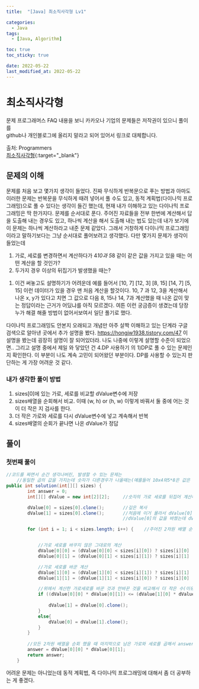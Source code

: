 ```yaml
---
title:  "[Java] 최소직사각형 Lv1" 

categories:
  - Java
tags:
  - [Java, Algorithm]

toc: true
toc_sticky: true

date: 2022-05-22
last_modified_at: 2022-05-22
---
```




# 최소직사각형

문제 프로그래머스 FAQ 내용을 보니 카카오나 기업의 문제들은 저작권이 있으니 풀이를<br>
github나 개인블로그에 올리지 말라고 되어 있어서 링크로 대체합니다.

출처: Programmers <br>
[최소직사각형](https://programmers.co.kr/learn/courses/30/lessons/86491){:target="_blank"}  




## 문제의 이해

문제를 처음 보고 몇가지 생각이 들었다. 진짜 무식하게 반복문으로 푸는 방법과
아마도 이러한 문제는 반복문을 무식하게 때려 넣어서 풀 수도 있고, 동적 계획법(다이나믹 프로그래밍)으로
풀 수 있다는 생각이 들긴 했는데, 현재 내가 이해하고 있는 다이나믹 프로그래밍은 딱 한가지다.
문제를 순서대로 푼다.
주어진 자료들을 전부 한번에 계산해서 답을 도출해 내는 경우도 있고, 하나씩 계산을 해서 도출해 내는 법도 있는데
내가 보기에 이 문제는 하나씩 계산하라고 내준 문제 같았다.
그래서 거창하게 다이나믹 프로그래밍이라고 말하기보다는 그냥 순서대로 풀어보려고 생각했다.
다만 몇가지 문제가 생각이 들었는데

1. 가로, 세로를 변경하면서 계산하다가 4*10과 5*8 같이 같은 값을 가지고 있을 때는 어떤 계산을 할 것인가?
2. 두가지 경우 이상의 뒤집기가 발생했을 때는?
 1) 이건 써놓고도 설명하기가 어려운데 예를 들어서
 [10, 7]
 [12, 3]
 [8, 15]
 [14, 7]
 [5, 15]
    이런 데이터가 있을 경우 맨 처음 계산을 할것이다. 10, 7 과 12, 3을 계산해서 나온 x, y가 있다고 치면
    그 값으로 다음 8, 15나 14, 7과 계산했을 때 나온 값이 맞는 정답이라는 근거가 어딨냐를 아직 모르겠다.
여튼 이런 궁금증이 생겼는데 당장 누가 해결 해줄 방법이 없어서보여서 일단 풀기로 했다.

다이나믹 프로그래밍도 안본지 오래되고 개념만 아주 살짝 이해하고 있는 단계라 구글 검색으로 알아낸 곳에서 추가 설명을 봤다.
https://hongjw1938.tistory.com/47
이 설명을 봤는데 굉장히 설명이 잘 되어있더라. 나도 나중에 이렇게 설명할 수준이 되었으면..
그리고 설명 중에서 제일 와 닿았던 건 4.DP 사용하기 의 1)DP로 풀 수 있는 문제인지 확인한다.
이 부분이 나도 계속 고민이 되어왔던 부분이다. DP를 사용할 수 있는지 판단하는 게 가장 어려운 것 같다.


### 내가 생각한 풀이 방법
1. sizes[0]에 있는 가로, 세로를 비교할 dValue변수에 저장
2. sizes배열을 순회해서 비교. 이때 (w, h) or (h, w) 이렇게 바꿔서 둘 중에 어는 것이 더 작은 지 검사를 한다.
3. 더 작은 가로와 세로를 다시 dValue변수에 넣고 계속해서 반복
4. sizes배열의 순회가 끝나면 나온 dValue가 정답


## 풀이
### 첫번째 풀이

```java
//코드를 짜면서 순간 생각나버린, 발생할 수 있는 문제는
    //동일한 곱의 값을 가지는데 숫자가 다른경우가 나올때는(예를들어 10x4와5*8은 값은 동일하지만 다른 숫자다. 어느 것으로 하는 게 맞는걸까? )
public int solution(int[][] sizes) {
        int answer = 0;
        int[][] dValue = new int[2][2];     //숫자의 가로 세로를 뒤집어 계산하기 위한 2,2배열

        dValue[0] = sizes[0].clone();       //깊은 복사
        dValue[1] = sizes[0].clone();       //처음에 이거 몰라서 dValue[0] = sizes[0]; 이걸로 했다가 나오는 값이 이상해서 디버깅 하는데
                                            //dValue[0]의 값을 바꿨는데 dValue[1]도 같이 바뀌어서 이렇게 하면 자바에서는 얕은 복사구나 라는 걸 알았다.

        for (int i = 1; i < sizes.length; i++) {    //주어진 2차원 배열 순회


            //가로 세로를 바꾸지 않은 그대로의 계산
            dValue[0][0] = (dValue[0][0] < sizes[i][0]) ? sizes[i][0] : dValue[0][0];
            dValue[0][1] = (dValue[0][1] < sizes[i][1]) ? sizes[i][1] : dValue[0][1];

            //가로 세로를 바꾼 계산
            dValue[1][0] = (dValue[1][0] < sizes[i][1]) ? sizes[i][1] : dValue[1][0];
            dValue[1][1] = (dValue[1][1] < sizes[i][0]) ? sizes[i][0] : dValue[1][1];

            //위에서 계산한 가로세로를 바꾼 것과 안바꾼 것을 비교해서 더 작은 수(이유는 우리가 구하는 것은 "최소" 직사각형이기 때문에 작아야 한다.)를 구해서 다시 dValue에 저장
            if ((dValue[0][0] * dValue[0][1]) <= (dValue[1][0] * dValue[1][1])) {
                
                dValue[1] = dValue[0].clone();
            }
            else{
                dValue[0] = dValue[1].clone();
            }
        }
        
        //모든 2차원 배열을 순회 했을 때 마지막으로 남은 가로와 세로를 곱해서 answer변수에 담아서 리턴
        answer = dValue[0][0] * dValue[0][1];
        return answer;
    }

```

어려운 문제는 아니었는데 동적 계획법, 즉 다이나믹 프로그래밍에 대해서 좀 더 공부하는 게 좋겠다.

<br>



<!-- [맨 위](#){: .btn .btn--primary }{: .align-right} 스크롤시 자동으로 up to 화살표가 나오므로 삭제 -->
